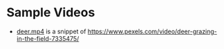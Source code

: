 # Sample Videos

* [deer.mp4](deer.mp4) is a snippet of https://www.pexels.com/video/deer-grazing-in-the-field-7335475/